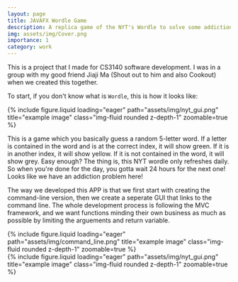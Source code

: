 ```yaml
---
layout: page
title: JAVAFX Wordle Game
description: A replica game of the NYT's Wordle to solve some addiction issue
img: assets/img/Cover.png
importance: 1
category: work
---
```


This is a project that I made for CS3140 software development. I was in a group with my good friend Jiaji Ma (Shout out to him and also Cookout) when we created this together.

To start, if you don't know what is `Wordle`, this is how it looks like: 
<div class="row">
    <div class="col-sm mt-3 mt-md-0">
    </div>
    <div class="col-sm-6 mt-3 mt-md-0">
        {% include figure.liquid loading="eager" path="assets/img/nyt_gui.png" title="example image" class="img-fluid rounded z-depth-1" zoomable=true %}
    </div>
    <div class="col-sm mt-3 mt-md-0">
    </div>
</div>

This is a game which you basically guess a random 5-letter word. If a letter is contained in the word and is at the correct index, it will show green. If it is in another index, it will show yellow. If it is not contained in the word, it will show grey. Easy enough? The thing is, this NYT wordle only refreshes daily. So when you're done for the day, you gotta wait 24 hours for the next one! Looks like we have an addiction problem here!


The way we developed this APP is that we first start with creating the command-line version, then we create a seperate GUI that links to the command line. The whole development process is following the MVC framework, and we want functions minding their own business as much as possible by limiting the arguements and return variable.

<div class="row">
    <div class="col-sm mt-3 mt-md-0">
    </div>
    <div class="col-sm-6 mt-3 mt-md-0">
        {% include figure.liquid loading="eager" path="assets/img/command_line.png" title="example image" class="img-fluid rounded z-depth-1" zoomable=true %}
    </div>
    <div class="col-sm mt-3 mt-md-0">
    </div>
</div>

<div class="row">
    <div class="col-sm mt-3 mt-md-0">
    </div>
    <div class="col-sm-6 mt-3 mt-md-0">
        {% include figure.liquid loading="eager" path="assets/img/nyt_gui.png" title="example image" class="img-fluid rounded z-depth-1" zoomable=true %}
    </div>
    <div class="col-sm mt-3 mt-md-0">
    </div>
</div>